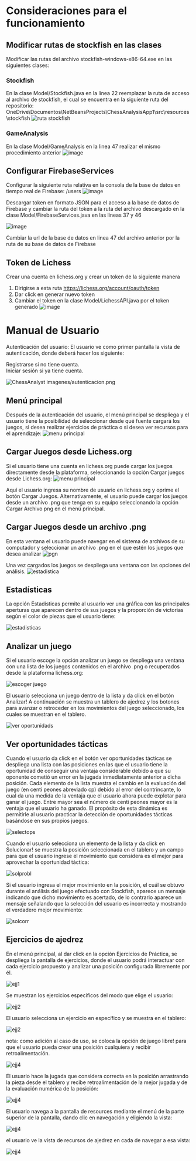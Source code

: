 # Consideraciones para el funcionamiento

## Modificar rutas de stockfish en las clases

Modificar las rutas del archivo stockfish-windows-x86-64.exe en las siguientes clases:

### Stockfish
En la clase Model/Stockfish.java en la linea 22 reemplazar la ruta de acceso al archivo de stockfish, el cual se encuentra en la siguiente ruta del repositorio:\
OneDrive\Documentos\NetBeansProjects\ChessAnalysisApp1\src\resources\stockfish
![ruta stockfish](https://github.com/user-attachments/assets/110a61f9-22f6-4f2e-a5ce-676f7fa56178)

### GameAnalysis
En la clase Model/GameAnalysis en la linea 47 realizar el mismo procedimiento anterior 
![image](https://github.com/user-attachments/assets/9eaeadc1-dcd9-4561-91bb-8cf8286ade3b)

## Configurar FirebaseServices
Configurar la siguiente ruta relativa en la consola de la base de datos en tiempo real de Firebase:
/users
![image](https://github.com/user-attachments/assets/9e53d1b4-9dbe-442c-9d88-90d4b1af0f86)

Descargar token en formato JSON para el acceso a la base de datos de Firebase y cambiar la ruta del token a la ruta del archivo descargado en la clase Model/FirebaseServices.java en las lineas 37 y 46

![image](https://github.com/user-attachments/assets/a582651f-344c-4ace-b8eb-feb2a14cd148)

Cambiar la url de la base de datos en linea 47 del archivo anterior por la ruta de su base de datos de Firebase

## Token de Lichess
Crear una cuenta en lichess.org y crear un token de la siguiente manera
1. Dirigirse a esta ruta https://lichess.org/account/oauth/token
2. Dar click en generar nuevo token
3. Cambiar el token en la clase Model/LichessAPI.java por el token generado
   ![image](https://github.com/user-attachments/assets/0149b1a3-0676-41f6-9836-df511de7f737)

# Manual de Usuario

Autenticación del usuario: El usuario ve como primer pantalla la vista de autenticación, donde deberá hacer los siguiente:

Registrarse si no tiene cuenta.\
Iniciar sesión si ya tiene cuenta.

![ChessAnalyst imagenes/autenticacion.png](https://github.com/AdrianEspitiaUN/ChessAnalyst/blob/master/ChessAnalyst%20imagenes/autenticacion.png)

## Menú principal
Después de la autenticación del usuario, el menú principal se despliega y el usuario tiene la posibilidad de seleccionar desde qué fuente cargará los juegos, si desea realizar ejercicios de práctica o si desea ver recursos para el aprendizaje:
![menu principal](https://github.com/AdrianEspitiaUN/ChessAnalyst/blob/master/ChessAnalyst%20imagenes/menuPrincipal.png)


## Cargar Juegos desde Lichess.org
Si el usuario tiene una cuenta en lichess.org puede cargar los juegos directamente desde la plataforma, seleccionando la opción Cargar juegos desde Lichess.org:
![menu principal](https://github.com/AdrianEspitiaUN/ChessAnalyst/blob/master/ChessAnalyst%20imagenes/cargarJuegosLichess.png)


Aquí el usuario ingresa su nombre de usuario en lichess.org y oprime el botón Cargar Juegos. Alternativamente, el usuario puede cargar los juegos desde un archivo .png que tenga en su equipo seleccionando la opción Cargar Archivo png en el menú principal.

## Cargar Juegos desde un archivo .png
En esta ventana el usuario puede navegar en el sistema de archivos de su computador y seleccionar un archivo .png en el que estén los juegos que desea analizar
![pgn](https://github.com/AdrianEspitiaUN/ChessAnalyst/blob/master/ChessAnalyst%20imagenes/cargarJuegosPgn.png)

Una vez cargados los juegos se despliega una ventana con las opciones del análisis. 
![estadistica](https://github.com/AdrianEspitiaUN/ChessAnalyst/blob/master/ChessAnalyst%20imagenes/estadisticasAnalizarJuegos.png)

## Estadísticas
La opción Estadísticas permite al usuario ver una gráfica con las principales aperturas que aparecen dentro de sus juegos y la proporción de victorias según el color de piezas que el usuario tiene:

![estadisticas](https://github.com/AdrianEspitiaUN/ChessAnalyst/blob/master/ChessAnalyst%20imagenes/estadisticas.png)

## Analizar un juego
Si el usuario escoge la opción analizar un juego se despliega una ventana con una lista de los juegos contenidos en el archivo .png o recuperados desde la plataforma lichess.org:

![escoger juego](https://github.com/AdrianEspitiaUN/ChessAnalyst/blob/master/ChessAnalyst%20imagenes/seleccionarJuego.png)

El usuario selecciona un juego dentro de la lista y da click en el botón Analizar! A continuación se muestra un tablero de ajedrez y los botones para avanzar o retroceder en los movimientos del juego seleccionado, los cuales se muestran en el tablero. 

![ver oportunidads](https://github.com/AdrianEspitiaUN/ChessAnalyst/blob/master/ChessAnalyst%20imagenes/verOportunidades.png)


## Ver oportunidades tácticas
Cuando el usuario da click en el botón ver oportunidades tácticas se despliega una lista con las posiciones en las que el usuario tiene la oportunidad de conseguir una ventaja considerable debido a que su oponente cometió un error en la jugada inmediatamente anterior a dicha posición. Cada elemento de la lista muestra el cambio en la evaluación del juego (en centi peones abreviado cp) debido al error del contrincante, lo cual da una medida de la ventaja que el usuario ahora puede explotar para ganar el juego. Entre mayor sea el número de centi peones mayor es la ventaja que el usuario ha ganado. El propósito de esta dinámica es permitirle al usuario practicar la detección de oportunidades tácticas basándose en sus propios juegos. 

![selectops](https://github.com/AdrianEspitiaUN/ChessAnalyst/blob/master/ChessAnalyst%20imagenes/seleccionarOportunidades.png)

Cuando el usuario selecciona un elemento de la lista y da click en Solucionar! se muestra la posición seleccionada en el tablero y un campo para que el usuario ingrese el movimiento que considera es el mejor para aprovechar la oportunidad táctica:

![solprobl](https://github.com/AdrianEspitiaUN/ChessAnalyst/blob/master/ChessAnalyst%20imagenes/solucionarProblema.png)

Si el usuario ingresa el mejor movimiento en la posición, el cuál se obtuvo durante el análisis del juego efectuado con Stockfish, aparece un mensaje indicando que dicho movimiento es acertado, de lo contrario aparece un mensaje señalando que la selección del usuario es incorrecta y mostrando el verdadero mejor movimiento:

![solcorr](https://github.com/AdrianEspitiaUN/ChessAnalyst/blob/master/ChessAnalyst%20imagenes/solucionarCorrecto.png)

## Ejercicios de ajedrez

En el menú principal, al dar click en la opción Ejercicios de Práctica, se despliega la pantalla de ejercicios, donde el usuario podrá interactuar con cada ejercicio propuesto y analizar una posición configurada libremente por él.

![ejj1](https://github.com/AdrianEspitiaUN/ChessAnalyst/blob/master/ChessAnalyst%20imagenes/ejercicios1.png)

Se muestran los ejercicios específicos del modo que elige el usuario:

![ejj2](https://github.com/AdrianEspitiaUN/ChessAnalyst/blob/master/ChessAnalyst%20imagenes/ejercicios2.png)

El usuario selecciona un ejercicio en específico y se muestra en el tablero:

![ejj2](https://github.com/AdrianEspitiaUN/ChessAnalyst/blob/master/ChessAnalyst%20imagenes/ejercicios3.png)

nota: como adición al caso de uso, se coloca la opción de juego libre! para que el usuario pueda crear una posición cualquiera y recibir retroalimentación.

![ejj4](https://github.com/AdrianEspitiaUN/ChessAnalyst/blob/master/ChessAnalyst%20imagenes/Ejercicios4.png)


El usuario hace la jugada que considera correcta en la posición arrastrando la pieza desde el tablero y recibe retroalimentación de la mejor jugada y de la evaluación numérica de la posición:

![ejj4](https://github.com/AdrianEspitiaUN/ChessAnalyst/blob/master/ChessAnalyst%20imagenes/ejercicios5.png)

El usuario navega a la pantalla de resources mediante el menú de la parte superior de la pantalla, dando clic en navegación y eligiendo la vista:

![ejj4](https://github.com/AdrianEspitiaUN/ChessAnalyst/blob/master/ChessAnalyst%20imagenes/ejercicios6.png)

el usuario ve la vista de recursos de ajedrez en cada de navegar a esa vista:

![ejj4](https://github.com/AdrianEspitiaUN/ChessAnalyst/blob/master/ChessAnalyst%20imagenes/ejercicios7.png)
